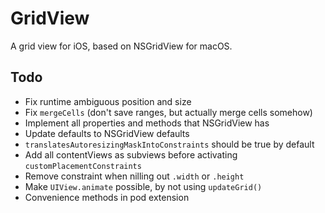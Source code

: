 # GridView

A grid view for iOS, based on NSGridView for macOS.

## Todo

- Fix runtime ambiguous position and size
- Fix `mergeCells` (don't save ranges, but actually merge cells somehow)
- Implement all properties and methods that NSGridView has
- Update defaults to NSGridView defaults
- `translatesAutoresizingMaskIntoConstraints` should be true by default
- Add all contentViews as subviews before activating `customPlacementConstraints`
- Remove constraint when nilling out `.width` or `.height`
- Make `UIView.animate` possible, by not using `updateGrid()`
- Convenience methods in pod extension
